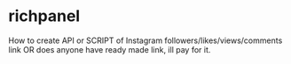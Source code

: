 # richpanel
How to create API or SCRIPT of Instagram followers/likes/views/comments link OR does anyone have ready made link, ill pay for it.
